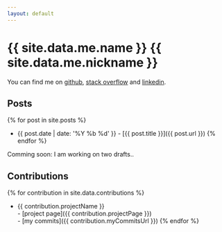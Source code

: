 ```yaml
---
layout: default
---
```


# {{ site.data.me.name }} <span class="nickname">{{ site.data.me.nickname }}</span>

You can find me on
  [github](https://github.com/fefas),
  [stack overflow](http://stackoverflow.com/users/4259675/fefas) and
  [linkedin](https://br.linkedin.com/in/fefas).

## Posts

{% for post in site.posts %}
  * {{ post.date | date: '%Y %b %d' }} - [{{ post.title }}]({{ post.url }})
{% endfor %}

Comming soon: I am working on two drafts..

## Contributions

{% for contribution in site.data.contributions %}
  * {{ contribution.projectName }}<br>- [project page]({{ contribution.projectPage }})<br>- [my commits]({{ contribution.myCommitsUrl }})
{% endfor %}
